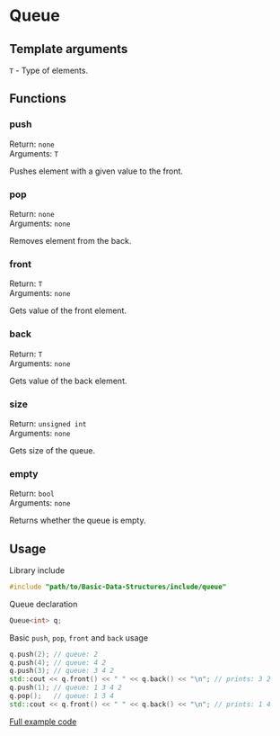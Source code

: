 # Queue

## Template arguments
`T` - Type of elements.

## Functions

### push

Return: `none`
<br>
Arguments: `T`

Pushes element with a given value to the front.

### pop

Return: `none`
<br>
Arguments: `none`

Removes element from the back.

### front

Return: `T`
<br>
Arguments: `none`

Gets value of the front element.

### back

Return: `T`
<br>
Arguments: `none`

Gets value of the back element.

### size

Return: `unsigned int`
<br>
Arguments: `none`

Gets size of the queue.

### empty

Return: `bool`
<br>
Arguments: `none`

Returns whether the queue is empty.

## Usage

Library include
```c++
#include "path/to/Basic-Data-Structures/include/queue"
```

Queue declaration
```c++
Queue<int> q;
```

Basic `push`, `pop`, `front` and `back` usage
```c++
q.push(2); // queue: 2
q.push(4); // queue: 4 2
q.push(3); // queue: 3 4 2
std::cout << q.front() << " " << q.back() << "\n"; // prints: 3 2
q.push(1); // queue: 1 3 4 2
q.pop();   // queue: 1 3 4
std::cout << q.front() << " " << q.back() << "\n"; // prints: 1 4
```

[Full example code](example.cpp)
